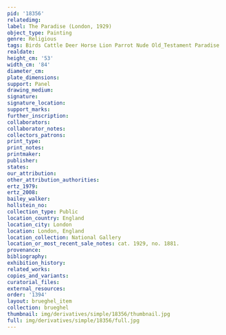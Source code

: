 ```yaml
---
pid: '18356'
relatedimg: 
label: The Paradise (London, 1929)
object_type: Painting
genre: Religious
tags: Birds Cattle Deer Horse Lion Parrot Nude Old_Testament Paradise
realdate: 
height_cm: '53'
width_cm: '84'
diameter_cm: 
plate_dimensions: 
support: Panel
drawing_medium: 
signature: 
signature_location: 
support_marks: 
further_inscription: 
collaborators: 
collaborator_notes: 
collectors_patrons: 
print_type: 
print_notes: 
printmaker: 
publisher: 
states: 
our_attribution: 
other_attribution_authorities: 
ertz_1979: 
ertz_2008: 
bailey_walker: 
hollstein_no: 
collection_type: Public
location_country: England
location_city: London
location: London, England
location_collection: National Gallery
location_or_most_recent_sale_notes: cat. 1929, no. 1881.
provenance: 
bibliography: 
exhibition_history: 
related_works: 
copies_and_variants: 
curatorial_files: 
external_resources: 
order: '1394'
layout: brueghel_item
collection: brueghel
thumbnail: img/derivatives/simple/18356/thumbnail.jpg
full: img/derivatives/simple/18356/full.jpg
---
```

